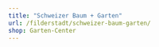 ```yaml
---
title: "Schweizer Baum + Garten"
url: /filderstadt/schweizer-baum-garten/
shop: Garten-Center
---
```

